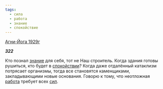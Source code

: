 ```yaml
---
tags:
  - сила
  - работа
  - знание
  - спокойствие
---
```

[Агни-Йога 1929г](https://127.0.0.1:4002/agni/1929)

___322___

Кто познал [знание](../../../tags/#знание) для себя, тот не Наш строитель. Когда здания готовы рушиться, кто будет в [спокойствии](../../../tags/#спокойствие)? Когда даже отдалённый катаклизм потрясает организмы, тогда все становятся каменщиками, закладывающими новые основания. Говорю к тому, что неотложная [работа](../../../tags/#работа) требует всех [сил](../../../tags/#сила).